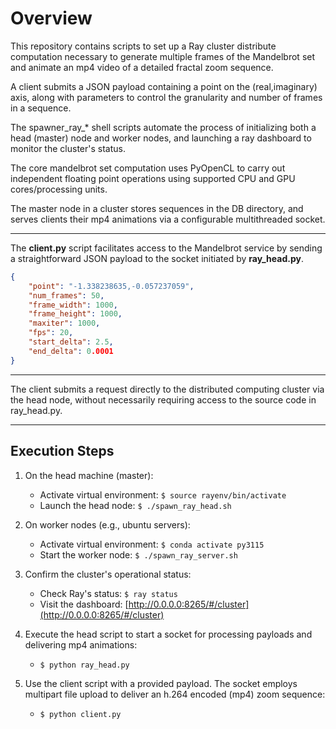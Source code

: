 # Overview
This repository contains scripts to set up a Ray cluster distribute computation necessary to generate multiple frames of the Mandelbrot set and animate an mp4 video of a detailed fractal zoom sequence.

A client submits a JSON payload containing a point on the (real,imaginary) axis, along with parameters to control the granularity and number of frames in a sequence.

The spawner_ray_* shell scripts automate the process of initializing both a head (master) node and worker nodes, and launching a ray dashboard to monitor the cluster's status.

The core mandelbrot set computation uses PyOpenCL to carry out independent floating point operations using supported CPU and GPU cores/processing units.

The master node in a cluster stores sequences in the DB directory, and serves clients their mp4 animations via a configurable multithreaded socket.

---
The **client.py** script facilitates access to the Mandelbrot service by sending a straightforward JSON payload to the socket initiated by **ray_head.py**.

```json
{   
    "point": "-1.338238635,-0.057237059",
    "num_frames": 50,
    "frame_width": 1000,
    "frame_height": 1000,
    "maxiter": 1000,
    "fps": 20,
    "start_delta": 2.5,
    "end_delta": 0.0001
}
```
---

The client submits a request directly to the distributed computing cluster via the head node, without necessarily requiring access to the source code in ray_head.py.

---

## Execution Steps

1. On the head machine (master):
    - Activate virtual environment: `$ source rayenv/bin/activate`
    - Launch the head node: `$ ./spawn_ray_head.sh`

2. On worker nodes (e.g., ubuntu servers):
    - Activate virtual environment: `$ conda activate py3115`
    - Start the worker node: `$ ./spawn_ray_server.sh`

3. Confirm the cluster's operational status:
    - Check Ray's status: `$ ray status`
    - Visit the dashboard: [http://0.0.0.0:8265/#/cluster](http://0.0.0.0:8265/#/cluster)

4. Execute the head script to start a socket for processing payloads and delivering mp4 animations:
    - `$ python ray_head.py`

6. Use the client script with a provided payload. The socket employs multipart file upload to deliver an h.264 encoded (mp4) zoom sequence:
    - `$ python client.py`

